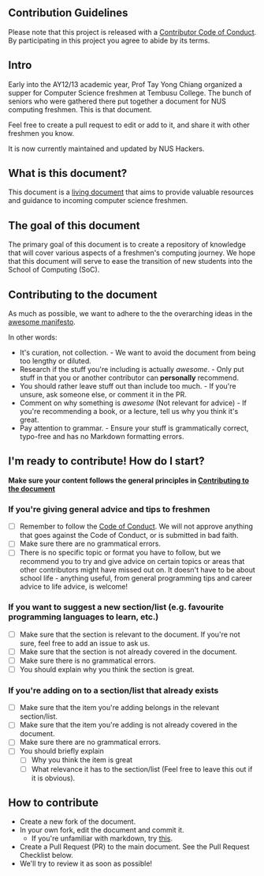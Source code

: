 ## Contribution Guidelines

Please note that this project is released with a [Contributor Code of Conduct](CODE-OF-CONDUCT.md). By participating in this project you agree to abide by its terms.

## Intro

Early into the AY12/13 academic year, Prof Tay Yong Chiang organized a supper for Computer Science freshmen at Tembusu College. The bunch of seniors who were gathered there put together a document for NUS computing freshmen. This is that document.

Feel free to create a pull request to edit or add to it, and share it with other freshmen you know.

It is now currently maintained and updated by NUS Hackers.

## What is this document?

This document is a [living document](https://en.wikipedia.org/wiki/Living_document) that aims to provide valuable resources and guidance to incoming
computer science freshmen.

## The goal of this document

The primary goal of this document is to create a repository of knowledge that will cover various aspects
of a freshmen's computing journey. We hope that this document will serve to ease the transition of new students
into the School of Computing (SoC).

## Contributing to the document

As much as possible, we want to adhere to the the overarching ideas in the
[awesome manifesto](https://github.com/sindresorhus/awesome/blob/main/awesome.md).

In other words:
- It's curation, not collection. - We want to avoid the document from being too lengthy or diluted.
- Research if the stuff you're including is actually *awesome*. - Only put stuff in that you or another contributor can **personally** recommend.
- You should rather leave stuff out than include too much. - If you're unsure, ask someone else, or comment it in the PR.
- Comment on why something is *awesome* (Not relevant for advice) - If you're recommending a book, or a lecture, tell us why you think it's great.
- Pay attention to grammar. - Ensure your stuff is grammatically correct, typo-free and has no Markdown formatting errors.

## I'm ready to contribute! How do I start?

**Make sure your content follows the general principles in [Contributing to the document](#contributing-to-the-document)**

### If you're giving general advice and tips to freshmen
- [ ] Remember to follow the [Code of Conduct](CODE-OF-CONDUCT.md). We will not approve
anything that goes against the Code of Conduct, or is submitted in bad faith.
- [ ] Make sure there are no grammatical errors.
- [ ] There is no specific topic or format you have to follow, but we recommend you to
try and give advice on certain topics or areas that other contributors might
have missed out on. It doesn't have to be about school life - anything useful, from general programming tips and career advice to life advice, is welcome!

### If you want to suggest a new section/list (e.g. favourite programming languages to learn, etc.)
- [ ] Make sure that the section is relevant to the document. If you're not sure, feel free to 
add an issue to ask us.
- [ ] Make sure that the section is not already covered in the document.
- [ ] Make sure there is no grammatical errors.
- [ ] You should explain why you think the section is great.

### If you're adding on to a section/list that already exists
- [ ] Make sure that the item you're adding belongs in the relevant section/list.
- [ ] Make sure that the item you're adding is not already covered in the document.
- [ ] Make sure there are no grammatical errors.
- [ ] You should briefly explain
    - [ ] Why you think the item is great
    - [ ] What relevance it has to the section/list
(Feel free to leave this out if it is obvious).

## How to contribute

- Create a new fork of the document.
- In your own fork, edit the document and commit it.
    - If you're unfamiliar with markdown, try [this](https://www.markdowntutorial.com).
- Create a Pull Request (PR) to the main document. See the Pull Request Checklist below.
- We'll try to review it as soon as possible!

